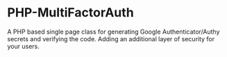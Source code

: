 # PHP-MultiFactorAuth
A PHP based single page class for generating Google Authenticator/Authy secrets and verifying the code. Adding an additional layer of security for your users.

